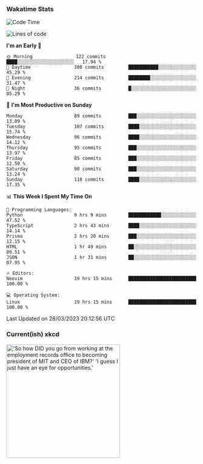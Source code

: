 ### Wakatime Stats
<!--START_SECTION:waka-->
![Code Time](http://img.shields.io/badge/Code%20Time-1%2C534%20hrs%208%20mins-blue)

![Lines of code](https://img.shields.io/badge/From%20Hello%20World%20I%27ve%20Written-487.9%20thousand%20lines%20of%20code-blue)

**I'm an Early 🐤** 

```text
🌞 Morning                122 commits         ████░░░░░░░░░░░░░░░░░░░░░   17.94 % 
🌆 Daytime                308 commits         ███████████░░░░░░░░░░░░░░   45.29 % 
🌃 Evening                214 commits         ████████░░░░░░░░░░░░░░░░░   31.47 % 
🌙 Night                  36 commits          █░░░░░░░░░░░░░░░░░░░░░░░░   05.29 % 
```
📅 **I'm Most Productive on Sunday** 

```text
Monday                   89 commits          ███░░░░░░░░░░░░░░░░░░░░░░   13.09 % 
Tuesday                  107 commits         ████░░░░░░░░░░░░░░░░░░░░░   15.74 % 
Wednesday                96 commits          ████░░░░░░░░░░░░░░░░░░░░░   14.12 % 
Thursday                 95 commits          ███░░░░░░░░░░░░░░░░░░░░░░   13.97 % 
Friday                   85 commits          ███░░░░░░░░░░░░░░░░░░░░░░   12.50 % 
Saturday                 90 commits          ███░░░░░░░░░░░░░░░░░░░░░░   13.24 % 
Sunday                   118 commits         ████░░░░░░░░░░░░░░░░░░░░░   17.35 % 
```


📊 **This Week I Spent My Time On** 

```text
💬 Programming Languages: 
Python                   9 hrs 9 mins        ████████████░░░░░░░░░░░░░   47.52 % 
TypeScript               2 hrs 43 mins       ████░░░░░░░░░░░░░░░░░░░░░   14.14 % 
Prisma                   2 hrs 20 mins       ███░░░░░░░░░░░░░░░░░░░░░░   12.15 % 
HTML                     1 hr 49 mins        ██░░░░░░░░░░░░░░░░░░░░░░░   09.51 % 
JSON                     1 hr 31 mins        ██░░░░░░░░░░░░░░░░░░░░░░░   07.95 % 

🔥 Editors: 
Neovim                   19 hrs 15 mins      █████████████████████████   100.00 % 

💻 Operating System: 
Linux                    19 hrs 15 mins      █████████████████████████   100.00 % 
```


 Last Updated on 28/03/2023 20:12:56 UTC
<!--END_SECTION:waka-->

### Current(ish) xkcd
<a id="xkcd-a" title="'So how DID you go from working at the employment records office to becoming president of MIT and CEO of IBM?' 'I guess I just have an eye for opportunities.'" href="https://www.xkcd.com" target="_blank">
        <img align="center" id="xkcd-img" src="https://imgs.xkcd.com/comics/qualifications.png" alt="'So how DID you go from working at the employment records office to becoming president of MIT and CEO of IBM?' 'I guess I just have an eye for opportunities.'" height=300 />
</a>
